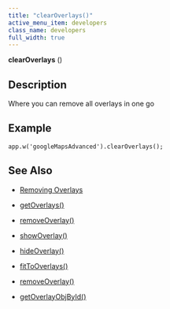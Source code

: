 ```yaml
---
title: "clearOverlays()"
active_menu_item: developers
class_name: developers
full_width: true
---
```



**clearOverlays** ()

## Description

Where you can remove all overlays in one go

## **Example**

    app.w('googleMapsAdvanced').clearOverlays();
     
     
   

## **See Also**

 - [Removing Overlays](../../../../product-guide/advanced-important-widgets/google-v3-maps-widget/working-with-overlays/removing-overlays)

 - [getOverlays()](getoverlays.htm)

 - [removeOverlay()](removeoverlay.htm)

 - [showOverlay()](showoverlayid.htm)

 - [hideOverlay()](hideoverlay.htm)

 - [fitToOverlays()](fittooverlays.htm)

 - [removeOverlay()](removeoverlay.htm)

 - [getOverlayObjById()](getoverlayobjbyidid.htm)

